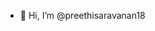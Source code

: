 - 👋 Hi, I’m @preethisaravanan18
  

<!---
preethisaravanan18/preethisaravanan18 is a ✨ special ✨ repository because its `README.md` (this file) appears on your GitHub profile.
You can click the Preview link to take a look at your changes.
--->
